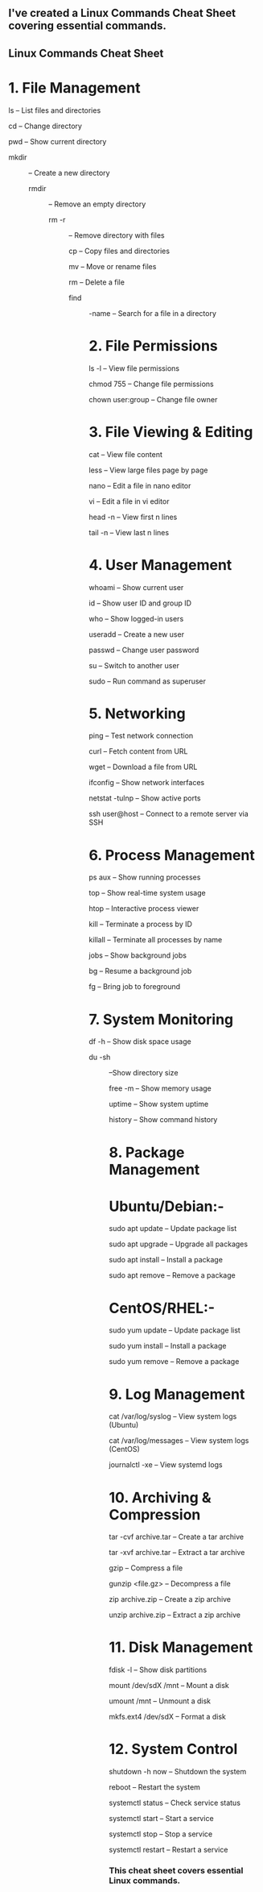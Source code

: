 ## I've created a Linux Commands Cheat Sheet covering essential commands. 

## Linux Commands Cheat Sheet

# 1. File Management

ls – List files and directories

cd <directory> – Change directory

pwd – Show current directory

mkdir <dir> –  Create a new directory

rmdir <dir> – Remove an empty directory

rm -r <dir> – Remove directory with files

cp <source> <destination> – Copy files and directories

mv <source> <destination> – Move or rename files

rm <file> – Delete a file

find <dir> -name <file> – Search for a file in a directory

# 2. File Permissions

ls -l – View file permissions

chmod 755 <file> – Change file permissions

chown user:group <file> – Change file owner

# 3. File Viewing & Editing
cat <file> – View file content

less <file> – View large files page by page

nano <file> – Edit a file in nano editor

vi <file> – Edit a file in vi editor

head -n <num> <file> – View first n lines

tail -n <num> <file> – View last n lines

# 4. User Management

whoami – Show current user

id – Show user ID and group ID

who – Show logged-in users

useradd <username> – Create a new user

passwd <username> – Change user password

su <user> – Switch to another user

sudo <command> – Run command as superuser

# 5. Networking

ping <host> – Test network connection

curl <url> – Fetch content from URL

wget <url> – Download a file from URL

ifconfig – Show network interfaces

netstat -tulnp – Show active ports

ssh user@host – Connect to a remote server via SSH

# 6. Process Management

ps aux – Show running processes

top – Show real-time system usage

htop – Interactive process viewer

kill <PID> – Terminate a process by ID

killall <process> – Terminate all processes by name

jobs – Show background jobs

bg <job> – Resume a background job

fg <job> – Bring job to foreground

# 7. System Monitoring

df -h – Show disk space usage

du -sh <dir> –Show directory size

free -m – Show memory usage

uptime – Show system uptime

history – Show command history

# 8. Package Management

# Ubuntu/Debian:-
sudo apt update – Update package list

sudo apt upgrade – Upgrade all packages

sudo apt install <package> – Install a package

sudo apt remove <package> – Remove a package

# CentOS/RHEL:-

sudo yum update – Update package list

sudo yum install <package> – Install a package

sudo yum remove <package> – Remove a package

# 9. Log Management

cat /var/log/syslog – View system logs (Ubuntu)

cat /var/log/messages – View system logs (CentOS)

journalctl -xe – View systemd logs

# 10. Archiving & Compression

tar -cvf archive.tar <files> – Create a tar archive

tar -xvf archive.tar – Extract a tar archive

gzip <file> – Compress a file

gunzip <file.gz> – Decompress a file

zip archive.zip <files> – Create a zip archive

unzip archive.zip – Extract a zip archive

# 11. Disk Management

fdisk -l – Show disk partitions

mount /dev/sdX /mnt – Mount a disk

umount /mnt – Unmount a disk

mkfs.ext4 /dev/sdX – Format a disk

# 12. System Control

shutdown -h now – Shutdown the system

reboot – Restart the system

systemctl status <service> – Check service status

systemctl start <service> – Start a service

systemctl stop <service> – Stop a service

systemctl restart <service> – Restart a service

### This cheat sheet covers essential Linux commands. 
